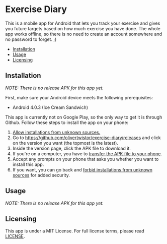 # Exercise Diary
This is a mobile app for Android that lets you track your exercise and gives
you future targets based on how much exercise you have done. The whole app
works offline, so there is no need to create an account somewhere and no
password to forget. ;)

* [Installation](#installation)
* [Usage](#usage)
* [Licensing](#licensing)

## Installation
*NOTE: There is no release APK for this app yet.*

First, make sure your Android device meets the following prerequisites:
* Android 4.0.3 (Ice Cream Sandwich)

This app is currently not on Google Play, so the only way to get it is through
Github. Follow these steps to install the app on your phone:
1. [Allow installations from unknown sources.][1]
1. Go to https://github.com/olivertwistor/exercise-diary/releases and click on
the version you want (the topmost is the latest).
1. Inside the version page, click the APK file to download it.
1. If you're on a computer, you have to [transfer the APK file to your
phone][2].
1. Accept any prompts on your phone that asks you whether you want to install
this app.
1. If you want, you can go back and [forbid installations from unknown
sources][1] for added security.

## Usage
*NOTE: There is no release APK for this app yet.*

## Licensing
This app is under a MIT License. For full license terms, please read
[LICENSE][3].


[1]: https://www.verizon.com/support/knowledge-base-222186/
[2]: https://stackoverflow.com/a/9718239/2267803
[3]: LICENSE
